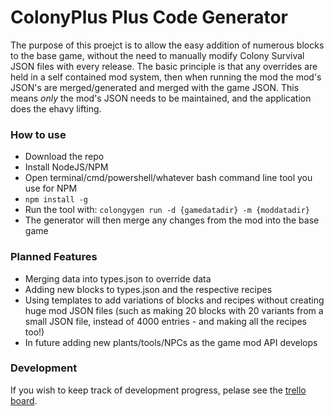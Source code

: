 # ColonyPlus Plus Code Generator

The purpose of this proejct is to allow the easy addition of numerous blocks to the base game, without the need to manually modify Colony Survival JSON files with every release. The basic principle is that any overrides are held in a self contained mod system, then when running the mod the mod's JSON's are merged/generated and merged with the game JSON. This means *only* the mod's JSON needs to be maintained, and the application does the ehavy lifting.

### How to use

* Download the repo
* Install NodeJS/NPM
* Open terminal/cmd/powershell/whatever bash command line tool you use for NPM
* `npm install -g`
* Run the tool with: `colongygen run -d {gamedatadir} -m {moddatadir}`
* The generator will then merge any changes from the mod into the base game


### Planned Features

* Merging data into types.json to override data
* Adding new blocks to types.json and the respective recipes
* Using templates to add variations of blocks and recipes without creating huge mod JSON files (such as making 20 blocks with 20 variants from a small JSON file, instead of 4000 entries - and making all the recipes too!)
* In future adding new plants/tools/NPCs as the game mod API develops

### Development

If you wish to keep track of development progress, pelase see the [trello board](https://trello.com/b/9rnKpAbm/json-generator).
